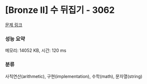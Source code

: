 # [Bronze II] 수 뒤집기 - 3062 

[문제 링크](https://www.acmicpc.net/problem/3062) 

### 성능 요약

메모리: 14052 KB, 시간: 120 ms

### 분류

사칙연산(arithmetic), 구현(implementation), 수학(math), 문자열(string)

